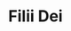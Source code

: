---
layout: authorpage
permalink: /author/f1l11d31/
title: "Filii Dei"
description: 
modified: 2014-08-12 17:52:42 +0600
tags: []
---